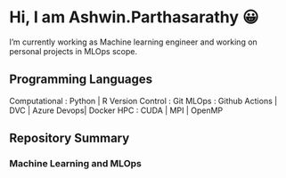 # Hi, I am Ashwin.Parthasarathy 😀
  I’m currently working as Machine learning engineer and working on personal projects in MLOps scope.
  
## Programming Languages ##
  Computational           : Python | R
  Version Control         : Git
  MLOps                   : Github Actions | DVC | Azure Devops| Docker
  HPC                     : CUDA | MPI | OpenMP
  
## Repository Summary ##

### Machine Learning and MLOps ###


